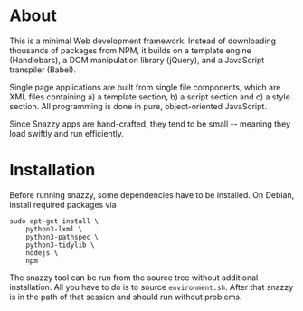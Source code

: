 # About

This is a minimal Web development framework. Instead of downloading thousands
of packages from NPM, it builds on a template engine (Handlebars), a DOM
manipulation library (jQuery), and a JavaScript transpiler (Babel).

Single page applications are built from single file components, which are XML
files containing a) a template section, b) a script section and c) a style
section. All programming is done in pure, object-oriented JavaScript.

Since Snazzy apps are hand-crafted, they tend to be small -- meaning they load
swiftly and run efficiently.

# Installation

Before running snazzy, some dependencies have to be installed. On Debian,
install required packages via

```
sudo apt-get install \
    python3-lxml \
    python3-pathspec \
    python3-tidylib \
    nodejs \
    npm
```

The snazzy tool can be run from the source tree without additional installation.
All you have to do is to source `environment.sh`. After that snazzy is in the
path of that session and should run without problems.
